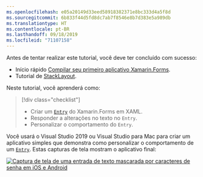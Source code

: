 ```yaml
---
ms.openlocfilehash: e05a20149d33eed58918382371e8bc333d4a5f8d
ms.sourcegitcommit: 6b833f44d5fd8dc7ab7f8546e8b7d383e5a989db
ms.translationtype: HT
ms.contentlocale: pt-BR
ms.lasthandoff: 09/18/2019
ms.locfileid: "71107158"
---
```

Antes de tentar realizar este tutorial, você deve ter concluído com sucesso:

- Início rápido [Compilar seu primeiro aplicativo Xamarin.Forms](~/get-started/first-app/index.md).
- Tutorial de [StackLayout](~/get-started/tutorials/stacklayout/index.yml).

Neste tutorial, você aprenderá como:

> [!div class="checklist"]
>
> - Criar um [`Entry`](xref:Xamarin.Forms.Entry) do Xamarin.Forms em XAML.
> - Responder a alterações no texto no `Entry`.
> - Personalizar o comportamento do `Entry`.

Você usará o Visual Studio 2019 ou Visual Studio para Mac para criar um aplicativo simples que demonstra como personalizar o comportamento de um [`Entry`](xref:Xamarin.Forms.Entry). Estas capturas de tela mostram o aplicativo final:

[![Captura de tela de uma entrada de texto mascarada por caracteres de senha em iOS e Android](../images/customize-behavior.png "Entrada com caracteres de senha mascarados")](../images/customize-behavior-large.png#lightbox "Entrada com caracteres de senha mascarados")
